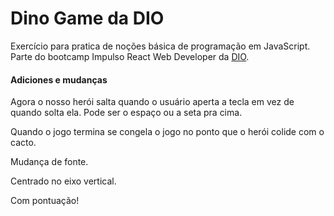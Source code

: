 # Dino Game da DIO



Exercício para pratica de noções básica de programação em JavaScript. Parte do bootcamp Impulso React Web Developer da [DIO](https://digitalinnovation.one/).



#### Adiciones e mudanças

Agora o nosso herói salta quando o usuário aperta a tecla em vez de quando solta ela. Pode ser o espaço ou a seta pra cima.

Quando o jogo termina se congela o jogo no ponto que o herói colide com o cacto.

Mudança de fonte.

Centrado no eixo vertical.

Com pontuação!